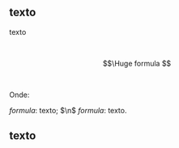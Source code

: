 ## texto

texto

<br>

$$\Huge formula $$

<br>

Onde:

$formula$: texto; $\n$
$formula$: texto.

## texto
